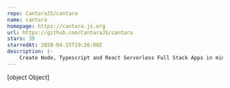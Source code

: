 ```yaml
---
repo: CantaraJS/cantara
name: cantara
homepage: https://cantara.js.org
url: https://github.com/CantaraJS/cantara
stars: 39
starredAt: 2020-04-15T19:26:08Z
description: |-
    Create Node, Typescript and React Serverless Full Stack Apps in minutes.
---
```


[object Object]
